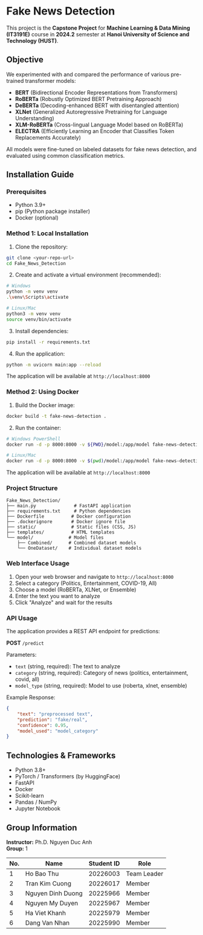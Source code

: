 # Fake News Detection

This project is the **Capstone Project** for **Machine Learning & Data Mining (IT3191E)** course in **2024.2** semester at **Hanoi University of Science and Technology (HUST)**.

## Objective

We experimented with and compared the performance of various pre-trained transformer models:

- **BERT** (Bidirectional Encoder Representations from Transformers)
- **RoBERTa** (Robustly Optimized BERT Pretraining Approach)
- **DeBERTa** (Decoding-enhanced BERT with disentangled attention)
- **XLNet** (Generalized Autoregressive Pretraining for Language Understanding)
- **XLM-RoBERTa** (Cross-lingual Language Model based on RoBERTa)
- **ELECTRA** (Efficiently Learning an Encoder that Classifies Token Replacements Accurately)

All models were fine-tuned on labeled datasets for fake news detection, and evaluated using common classification metrics.

## Installation Guide

### Prerequisites

- Python 3.9+
- pip (Python package installer)
- Docker (optional)

### Method 1: Local Installation

1. Clone the repository:
```bash
git clone <your-repo-url>
cd Fake_News_Detection
```

2. Create and activate a virtual environment (recommended):
```bash
# Windows
python -m venv venv
.\venv\Scripts\activate

# Linux/Mac
python3 -m venv venv
source venv/bin/activate
```

3. Install dependencies:
```bash
pip install -r requirements.txt
```

4. Run the application:
```bash
python -m uvicorn main:app --reload
```

The application will be available at `http://localhost:8000`

### Method 2: Using Docker

1. Build the Docker image:
```bash
docker build -t fake-news-detection .
```

2. Run the container:
```bash
# Windows PowerShell
docker run -d -p 8000:8000 -v ${PWD}/model:/app/model fake-news-detection

# Linux/Mac
docker run -d -p 8000:8000 -v $(pwd)/model:/app/model fake-news-detection
```

The application will be available at `http://localhost:8000`

### Project Structure

```
Fake_News_Detection/
├── main.py              # FastAPI application
├── requirements.txt     # Python dependencies
├── Dockerfile          # Docker configuration
├── .dockerignore       # Docker ignore file
├── static/             # Static files (CSS, JS)
├── templates/          # HTML templates
└── model/             # Model files
    ├── Combined/      # Combined dataset models
    └── OneDataset/    # Individual dataset models
```

### Web Interface Usage

1. Open your web browser and navigate to `http://localhost:8000`
2. Select a category (Politics, Entertainment, COVID-19, All)
3. Choose a model (RoBERTa, XLNet, or Ensemble)
4. Enter the text you want to analyze
5. Click "Analyze" and wait for the results

### API Usage

The application provides a REST API endpoint for predictions:

**POST** `/predict`

Parameters:
- `text` (string, required): The text to analyze
- `category` (string, required): Category of news (politics, entertainment, covid, all)
- `model_type` (string, required): Model to use (roberta, xlnet, ensemble)

Example Response:
```json
{
    "text": "preprocessed text",
    "prediction": "fake/real",
    "confidence": 0.95,
    "model_used": "model_category"
}
```

## Technologies & Frameworks

- Python 3.8+
- PyTorch / Transformers (by HuggingFace)
- FastAPI
- Docker
- Scikit-learn
- Pandas / NumPy
- Jupyter Notebook

## Group Information

**Instructor:** Ph.D. Nguyen Duc Anh  
**Group:** 1  

| No. | Name               | Student ID | Role         |
|-----|--------------------|------------|--------------|
| 1   | Ho Bao Thu         | 20226003   | Team Leader  |
| 2   | Tran Kim Cuong     | 20226017   | Member       |
| 3   | Nguyen Dinh Duong  | 20225966   | Member       |
| 4   | Nguyen My Duyen    | 20225967   | Member       |
| 5   | Ha Viet Khanh      | 20225979   | Member       |
| 6   | Dang Van Nhan      | 20225990   | Member       |


